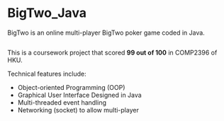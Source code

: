 # BigTwo_Java

BigTwo is an online multi-player BigTwo poker game coded in Java.

<img>

This is a coursework project that scored **99 out of 100** in COMP2396 of HKU.

Technical features include:

- Object-oriented Programming (OOP)
- Graphical User Interface Designed in Java
- Multi-threaded event handling
- Networking (socket) to allow multi-player
